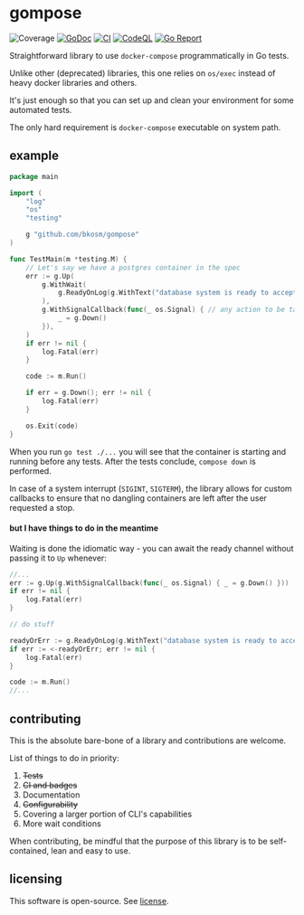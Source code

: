 # gompose
![Coverage](https://img.shields.io/badge/Coverage-96.6%25-brightgreen)
[![GoDoc](https://godoc.org/github.com/bkosm/gompose?status.svg)](https://godoc.org/github.com/bkosm/gompose)
[![CI](https://github.com/bkosm/gompose/actions/workflows/ci.yml/badge.svg)](https://github.com/bkosm/gompose/actions/workflows/ci.yml)
[![CodeQL](https://github.com/bkosm/gompose/actions/workflows/codeql.yml/badge.svg)](https://github.com/bkosm/gompose/actions/workflows/codeql.yml)
[![Go Report](https://goreportcard.com/badge/github.com/bkosm/gompose)](https://goreportcard.com/report/github.com/bkosm/gompose)

Straightforward library to use `docker-compose` programmatically in Go tests.

Unlike other (deprecated) libraries, this one relies on `os/exec` instead of
heavy docker libraries and others.

It's just enough so that you can set up and clean your environment for some automated tests.

The only hard requirement is `docker-compose` executable on system path.

## example

```go
package main

import (
	"log"
	"os"
	"testing"

	g "github.com/bkosm/gompose"
)

func TestMain(m *testing.M) {
	// Let's say we have a postgres container in the spec
	err := g.Up(
		g.WithWait(
			g.ReadyOnLog(g.WithText("database system is ready to accept connections"), g.Times(2)),
		),
		g.WithSignalCallback(func(_ os.Signal) { // any action to be taken on SIGINT, SIGTERM
			_ = g.Down()
		}),
	)
	if err != nil {
		log.Fatal(err)
	}

	code := m.Run()

	if err = g.Down(); err != nil {
		log.Fatal(err)
	}

	os.Exit(code)
}
```

When you run `go test ./...` you will see that the container is starting and running before any tests.
After the tests conclude, `compose down` is performed.

In case of a system interrupt (`SIGINT`, `SIGTERM`), the library allows for custom callbacks to ensure that no dangling
containers are left after the user requested a stop.

#### but I have things to do in the meantime

Waiting is done the idiomatic way - you can await the ready channel without passing it to `Up` whenever:

```go
//...
err := g.Up(g.WithSignalCallback(func(_ os.Signal) { _ = g.Down() }))
if err != nil {
	log.Fatal(err)
}

// do stuff

readyOrErr := g.ReadyOnLog(g.WithText("database system is ready to accept connections"), g.Times(2))
if err := <-readyOrErr; err != nil {
	log.Fatal(err)
}

code := m.Run()
//...
```

## contributing

This is the absolute bare-bone of a library and contributions are welcome.

List of things to do in priority:

1. ~~Tests~~
1. ~~CI and badges~~
1. Documentation
1. ~~Configurability~~
1. Covering a larger portion of CLI's capabilities
1. More wait conditions

When contributing, be mindful that the purpose of this library is to be
self-contained, lean and easy to use.

## licensing

This software is open-source. See [license](LICENSE).
